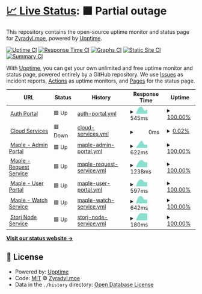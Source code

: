 # [📈 Live Status](https://status.zyradyl.moe): <!--live status--> **🟧 Partial outage**

This repository contains the open-source uptime monitor and status page for [Zyradyl.moe](https://zyradyl.moe), powered by [Upptime](https://github.com/upptime/upptime).

[![Uptime CI](https://github.com/zyradyl-moe/status-page/workflows/Uptime%20CI/badge.svg)](https://github.com/zyradyl-moe/status-page/actions?query=workflow%3A%22Uptime+CI%22)
[![Response Time CI](https://github.com/zyradyl-moe/status-page/workflows/Response%20Time%20CI/badge.svg)](https://github.com/zyradyl-moe/status-page/actions?query=workflow%3A%22Response+Time+CI%22)
[![Graphs CI](https://github.com/zyradyl-moe/status-page/workflows/Graphs%20CI/badge.svg)](https://github.com/zyradyl-moe/status-page/actions?query=workflow%3A%22Graphs+CI%22)
[![Static Site CI](https://github.com/zyradyl-moe/status-page/workflows/Static%20Site%20CI/badge.svg)](https://github.com/zyradyl-moe/status-page/actions?query=workflow%3A%22Static+Site+CI%22)
[![Summary CI](https://github.com/zyradyl-moe/status-page/workflows/Summary%20CI/badge.svg)](https://github.com/zyradyl-moe/status-page/actions?query=workflow%3A%22Summary+CI%22)

With [Upptime](https://upptime.js.org), you can get your own unlimited and free uptime monitor and status page, powered entirely by a GitHub repository. We use [Issues](https://github.com/zyradyl-moe/status-page/issues) as incident reports, [Actions](https://github.com/zyradyl-moe/status-page/actions) as uptime monitors, and [Pages](https://status.zyradyl.moe) for the status page.

<!--start: status pages-->
<!-- This summary is generated by Upptime (https://github.com/upptime/upptime) -->
<!-- Do not edit this manually, your changes will be overwritten -->
<!-- prettier-ignore -->
| URL | Status | History | Response Time | Uptime |
| --- | ------ | ------- | ------------- | ------ |
| <img alt="" src="https://www.authelia.com/favicon.ico" height="13"> [Auth Portal](https://auth.zyradyl.moe) | 🟩 Up | [auth-portal.yml](https://github.com/zyradyl-moe/status-page/commits/HEAD/history/auth-portal.yml) | <details><summary><img alt="Response time graph" src="./graphs/auth-portal/response-time-week.png" height="20"> 545ms</summary><br><a href="https://status.zyradyl.moe/history/auth-portal"><img alt="Response time 545" src="https://img.shields.io/endpoint?url=https%3A%2F%2Fraw.githubusercontent.com%2Fzyradyl-moe%2Fstatus-page%2FHEAD%2Fapi%2Fauth-portal%2Fresponse-time.json"></a><br><a href="https://status.zyradyl.moe/history/auth-portal"><img alt="24-hour response time 545" src="https://img.shields.io/endpoint?url=https%3A%2F%2Fraw.githubusercontent.com%2Fzyradyl-moe%2Fstatus-page%2FHEAD%2Fapi%2Fauth-portal%2Fresponse-time-day.json"></a><br><a href="https://status.zyradyl.moe/history/auth-portal"><img alt="7-day response time 545" src="https://img.shields.io/endpoint?url=https%3A%2F%2Fraw.githubusercontent.com%2Fzyradyl-moe%2Fstatus-page%2FHEAD%2Fapi%2Fauth-portal%2Fresponse-time-week.json"></a><br><a href="https://status.zyradyl.moe/history/auth-portal"><img alt="30-day response time 545" src="https://img.shields.io/endpoint?url=https%3A%2F%2Fraw.githubusercontent.com%2Fzyradyl-moe%2Fstatus-page%2FHEAD%2Fapi%2Fauth-portal%2Fresponse-time-month.json"></a><br><a href="https://status.zyradyl.moe/history/auth-portal"><img alt="1-year response time 545" src="https://img.shields.io/endpoint?url=https%3A%2F%2Fraw.githubusercontent.com%2Fzyradyl-moe%2Fstatus-page%2FHEAD%2Fapi%2Fauth-portal%2Fresponse-time-year.json"></a></details> | <details><summary><a href="https://status.zyradyl.moe/history/auth-portal">100.00%</a></summary><a href="https://status.zyradyl.moe/history/auth-portal"><img alt="All-time uptime 100.00%" src="https://img.shields.io/endpoint?url=https%3A%2F%2Fraw.githubusercontent.com%2Fzyradyl-moe%2Fstatus-page%2FHEAD%2Fapi%2Fauth-portal%2Fuptime.json"></a><br><a href="https://status.zyradyl.moe/history/auth-portal"><img alt="24-hour uptime 100.00%" src="https://img.shields.io/endpoint?url=https%3A%2F%2Fraw.githubusercontent.com%2Fzyradyl-moe%2Fstatus-page%2FHEAD%2Fapi%2Fauth-portal%2Fuptime-day.json"></a><br><a href="https://status.zyradyl.moe/history/auth-portal"><img alt="7-day uptime 100.00%" src="https://img.shields.io/endpoint?url=https%3A%2F%2Fraw.githubusercontent.com%2Fzyradyl-moe%2Fstatus-page%2FHEAD%2Fapi%2Fauth-portal%2Fuptime-week.json"></a><br><a href="https://status.zyradyl.moe/history/auth-portal"><img alt="30-day uptime 100.00%" src="https://img.shields.io/endpoint?url=https%3A%2F%2Fraw.githubusercontent.com%2Fzyradyl-moe%2Fstatus-page%2FHEAD%2Fapi%2Fauth-portal%2Fuptime-month.json"></a><br><a href="https://status.zyradyl.moe/history/auth-portal"><img alt="1-year uptime 100.00%" src="https://img.shields.io/endpoint?url=https%3A%2F%2Fraw.githubusercontent.com%2Fzyradyl-moe%2Fstatus-page%2FHEAD%2Fapi%2Fauth-portal%2Fuptime-year.json"></a></details>
| <img alt="" src="https://nextcloud.com/wp-content/uploads/2022/03/favicon.png" height="13"> [Cloud Services](https://cloud.zyradyl.moe) | 🟥 Down | [cloud-services.yml](https://github.com/zyradyl-moe/status-page/commits/HEAD/history/cloud-services.yml) | <details><summary><img alt="Response time graph" src="./graphs/cloud-services/response-time-week.png" height="20"> 0ms</summary><br><a href="https://status.zyradyl.moe/history/cloud-services"><img alt="Response time 0" src="https://img.shields.io/endpoint?url=https%3A%2F%2Fraw.githubusercontent.com%2Fzyradyl-moe%2Fstatus-page%2FHEAD%2Fapi%2Fcloud-services%2Fresponse-time.json"></a><br><a href="https://status.zyradyl.moe/history/cloud-services"><img alt="24-hour response time 0" src="https://img.shields.io/endpoint?url=https%3A%2F%2Fraw.githubusercontent.com%2Fzyradyl-moe%2Fstatus-page%2FHEAD%2Fapi%2Fcloud-services%2Fresponse-time-day.json"></a><br><a href="https://status.zyradyl.moe/history/cloud-services"><img alt="7-day response time 0" src="https://img.shields.io/endpoint?url=https%3A%2F%2Fraw.githubusercontent.com%2Fzyradyl-moe%2Fstatus-page%2FHEAD%2Fapi%2Fcloud-services%2Fresponse-time-week.json"></a><br><a href="https://status.zyradyl.moe/history/cloud-services"><img alt="30-day response time 0" src="https://img.shields.io/endpoint?url=https%3A%2F%2Fraw.githubusercontent.com%2Fzyradyl-moe%2Fstatus-page%2FHEAD%2Fapi%2Fcloud-services%2Fresponse-time-month.json"></a><br><a href="https://status.zyradyl.moe/history/cloud-services"><img alt="1-year response time 0" src="https://img.shields.io/endpoint?url=https%3A%2F%2Fraw.githubusercontent.com%2Fzyradyl-moe%2Fstatus-page%2FHEAD%2Fapi%2Fcloud-services%2Fresponse-time-year.json"></a></details> | <details><summary><a href="https://status.zyradyl.moe/history/cloud-services">0.02%</a></summary><a href="https://status.zyradyl.moe/history/cloud-services"><img alt="All-time uptime 0.02%" src="https://img.shields.io/endpoint?url=https%3A%2F%2Fraw.githubusercontent.com%2Fzyradyl-moe%2Fstatus-page%2FHEAD%2Fapi%2Fcloud-services%2Fuptime.json"></a><br><a href="https://status.zyradyl.moe/history/cloud-services"><img alt="24-hour uptime 0.02%" src="https://img.shields.io/endpoint?url=https%3A%2F%2Fraw.githubusercontent.com%2Fzyradyl-moe%2Fstatus-page%2FHEAD%2Fapi%2Fcloud-services%2Fuptime-day.json"></a><br><a href="https://status.zyradyl.moe/history/cloud-services"><img alt="7-day uptime 0.02%" src="https://img.shields.io/endpoint?url=https%3A%2F%2Fraw.githubusercontent.com%2Fzyradyl-moe%2Fstatus-page%2FHEAD%2Fapi%2Fcloud-services%2Fuptime-week.json"></a><br><a href="https://status.zyradyl.moe/history/cloud-services"><img alt="30-day uptime 0.02%" src="https://img.shields.io/endpoint?url=https%3A%2F%2Fraw.githubusercontent.com%2Fzyradyl-moe%2Fstatus-page%2FHEAD%2Fapi%2Fcloud-services%2Fuptime-month.json"></a><br><a href="https://status.zyradyl.moe/history/cloud-services"><img alt="1-year uptime 0.02%" src="https://img.shields.io/endpoint?url=https%3A%2F%2Fraw.githubusercontent.com%2Fzyradyl-moe%2Fstatus-page%2FHEAD%2Fapi%2Fcloud-services%2Fuptime-year.json"></a></details>
| <img alt="" src="https://heimdall.site/favicon-32x32.png" height="13"> [Maple - Admin Portal](https://admin.zyradyl.moe) | 🟩 Up | [maple-admin-portal.yml](https://github.com/zyradyl-moe/status-page/commits/HEAD/history/maple-admin-portal.yml) | <details><summary><img alt="Response time graph" src="./graphs/maple-admin-portal/response-time-week.png" height="20"> 622ms</summary><br><a href="https://status.zyradyl.moe/history/maple-admin-portal"><img alt="Response time 622" src="https://img.shields.io/endpoint?url=https%3A%2F%2Fraw.githubusercontent.com%2Fzyradyl-moe%2Fstatus-page%2FHEAD%2Fapi%2Fmaple-admin-portal%2Fresponse-time.json"></a><br><a href="https://status.zyradyl.moe/history/maple-admin-portal"><img alt="24-hour response time 622" src="https://img.shields.io/endpoint?url=https%3A%2F%2Fraw.githubusercontent.com%2Fzyradyl-moe%2Fstatus-page%2FHEAD%2Fapi%2Fmaple-admin-portal%2Fresponse-time-day.json"></a><br><a href="https://status.zyradyl.moe/history/maple-admin-portal"><img alt="7-day response time 622" src="https://img.shields.io/endpoint?url=https%3A%2F%2Fraw.githubusercontent.com%2Fzyradyl-moe%2Fstatus-page%2FHEAD%2Fapi%2Fmaple-admin-portal%2Fresponse-time-week.json"></a><br><a href="https://status.zyradyl.moe/history/maple-admin-portal"><img alt="30-day response time 622" src="https://img.shields.io/endpoint?url=https%3A%2F%2Fraw.githubusercontent.com%2Fzyradyl-moe%2Fstatus-page%2FHEAD%2Fapi%2Fmaple-admin-portal%2Fresponse-time-month.json"></a><br><a href="https://status.zyradyl.moe/history/maple-admin-portal"><img alt="1-year response time 622" src="https://img.shields.io/endpoint?url=https%3A%2F%2Fraw.githubusercontent.com%2Fzyradyl-moe%2Fstatus-page%2FHEAD%2Fapi%2Fmaple-admin-portal%2Fresponse-time-year.json"></a></details> | <details><summary><a href="https://status.zyradyl.moe/history/maple-admin-portal">100.00%</a></summary><a href="https://status.zyradyl.moe/history/maple-admin-portal"><img alt="All-time uptime 100.00%" src="https://img.shields.io/endpoint?url=https%3A%2F%2Fraw.githubusercontent.com%2Fzyradyl-moe%2Fstatus-page%2FHEAD%2Fapi%2Fmaple-admin-portal%2Fuptime.json"></a><br><a href="https://status.zyradyl.moe/history/maple-admin-portal"><img alt="24-hour uptime 100.00%" src="https://img.shields.io/endpoint?url=https%3A%2F%2Fraw.githubusercontent.com%2Fzyradyl-moe%2Fstatus-page%2FHEAD%2Fapi%2Fmaple-admin-portal%2Fuptime-day.json"></a><br><a href="https://status.zyradyl.moe/history/maple-admin-portal"><img alt="7-day uptime 100.00%" src="https://img.shields.io/endpoint?url=https%3A%2F%2Fraw.githubusercontent.com%2Fzyradyl-moe%2Fstatus-page%2FHEAD%2Fapi%2Fmaple-admin-portal%2Fuptime-week.json"></a><br><a href="https://status.zyradyl.moe/history/maple-admin-portal"><img alt="30-day uptime 100.00%" src="https://img.shields.io/endpoint?url=https%3A%2F%2Fraw.githubusercontent.com%2Fzyradyl-moe%2Fstatus-page%2FHEAD%2Fapi%2Fmaple-admin-portal%2Fuptime-month.json"></a><br><a href="https://status.zyradyl.moe/history/maple-admin-portal"><img alt="1-year uptime 100.00%" src="https://img.shields.io/endpoint?url=https%3A%2F%2Fraw.githubusercontent.com%2Fzyradyl-moe%2Fstatus-page%2FHEAD%2Fapi%2Fmaple-admin-portal%2Fuptime-year.json"></a></details>
| <img alt="" src="https://request.zyradyl.moe/favicon-32x32.png" height="13"> [Maple - Request Service](https://request.zyradyl.moe) | 🟩 Up | [maple-request-service.yml](https://github.com/zyradyl-moe/status-page/commits/HEAD/history/maple-request-service.yml) | <details><summary><img alt="Response time graph" src="./graphs/maple-request-service/response-time-week.png" height="20"> 1238ms</summary><br><a href="https://status.zyradyl.moe/history/maple-request-service"><img alt="Response time 1238" src="https://img.shields.io/endpoint?url=https%3A%2F%2Fraw.githubusercontent.com%2Fzyradyl-moe%2Fstatus-page%2FHEAD%2Fapi%2Fmaple-request-service%2Fresponse-time.json"></a><br><a href="https://status.zyradyl.moe/history/maple-request-service"><img alt="24-hour response time 1238" src="https://img.shields.io/endpoint?url=https%3A%2F%2Fraw.githubusercontent.com%2Fzyradyl-moe%2Fstatus-page%2FHEAD%2Fapi%2Fmaple-request-service%2Fresponse-time-day.json"></a><br><a href="https://status.zyradyl.moe/history/maple-request-service"><img alt="7-day response time 1238" src="https://img.shields.io/endpoint?url=https%3A%2F%2Fraw.githubusercontent.com%2Fzyradyl-moe%2Fstatus-page%2FHEAD%2Fapi%2Fmaple-request-service%2Fresponse-time-week.json"></a><br><a href="https://status.zyradyl.moe/history/maple-request-service"><img alt="30-day response time 1238" src="https://img.shields.io/endpoint?url=https%3A%2F%2Fraw.githubusercontent.com%2Fzyradyl-moe%2Fstatus-page%2FHEAD%2Fapi%2Fmaple-request-service%2Fresponse-time-month.json"></a><br><a href="https://status.zyradyl.moe/history/maple-request-service"><img alt="1-year response time 1238" src="https://img.shields.io/endpoint?url=https%3A%2F%2Fraw.githubusercontent.com%2Fzyradyl-moe%2Fstatus-page%2FHEAD%2Fapi%2Fmaple-request-service%2Fresponse-time-year.json"></a></details> | <details><summary><a href="https://status.zyradyl.moe/history/maple-request-service">100.00%</a></summary><a href="https://status.zyradyl.moe/history/maple-request-service"><img alt="All-time uptime 100.00%" src="https://img.shields.io/endpoint?url=https%3A%2F%2Fraw.githubusercontent.com%2Fzyradyl-moe%2Fstatus-page%2FHEAD%2Fapi%2Fmaple-request-service%2Fuptime.json"></a><br><a href="https://status.zyradyl.moe/history/maple-request-service"><img alt="24-hour uptime 100.00%" src="https://img.shields.io/endpoint?url=https%3A%2F%2Fraw.githubusercontent.com%2Fzyradyl-moe%2Fstatus-page%2FHEAD%2Fapi%2Fmaple-request-service%2Fuptime-day.json"></a><br><a href="https://status.zyradyl.moe/history/maple-request-service"><img alt="7-day uptime 100.00%" src="https://img.shields.io/endpoint?url=https%3A%2F%2Fraw.githubusercontent.com%2Fzyradyl-moe%2Fstatus-page%2FHEAD%2Fapi%2Fmaple-request-service%2Fuptime-week.json"></a><br><a href="https://status.zyradyl.moe/history/maple-request-service"><img alt="30-day uptime 100.00%" src="https://img.shields.io/endpoint?url=https%3A%2F%2Fraw.githubusercontent.com%2Fzyradyl-moe%2Fstatus-page%2FHEAD%2Fapi%2Fmaple-request-service%2Fuptime-month.json"></a><br><a href="https://status.zyradyl.moe/history/maple-request-service"><img alt="1-year uptime 100.00%" src="https://img.shields.io/endpoint?url=https%3A%2F%2Fraw.githubusercontent.com%2Fzyradyl-moe%2Fstatus-page%2FHEAD%2Fapi%2Fmaple-request-service%2Fuptime-year.json"></a></details>
| <img alt="" src="https://zyradyl.moe/images/icons/favicon-32x32.png" height="13"> [Maple - User Portal](https://maple.zyradyl.moe) | 🟩 Up | [maple-user-portal.yml](https://github.com/zyradyl-moe/status-page/commits/HEAD/history/maple-user-portal.yml) | <details><summary><img alt="Response time graph" src="./graphs/maple-user-portal/response-time-week.png" height="20"> 597ms</summary><br><a href="https://status.zyradyl.moe/history/maple-user-portal"><img alt="Response time 597" src="https://img.shields.io/endpoint?url=https%3A%2F%2Fraw.githubusercontent.com%2Fzyradyl-moe%2Fstatus-page%2FHEAD%2Fapi%2Fmaple-user-portal%2Fresponse-time.json"></a><br><a href="https://status.zyradyl.moe/history/maple-user-portal"><img alt="24-hour response time 597" src="https://img.shields.io/endpoint?url=https%3A%2F%2Fraw.githubusercontent.com%2Fzyradyl-moe%2Fstatus-page%2FHEAD%2Fapi%2Fmaple-user-portal%2Fresponse-time-day.json"></a><br><a href="https://status.zyradyl.moe/history/maple-user-portal"><img alt="7-day response time 597" src="https://img.shields.io/endpoint?url=https%3A%2F%2Fraw.githubusercontent.com%2Fzyradyl-moe%2Fstatus-page%2FHEAD%2Fapi%2Fmaple-user-portal%2Fresponse-time-week.json"></a><br><a href="https://status.zyradyl.moe/history/maple-user-portal"><img alt="30-day response time 597" src="https://img.shields.io/endpoint?url=https%3A%2F%2Fraw.githubusercontent.com%2Fzyradyl-moe%2Fstatus-page%2FHEAD%2Fapi%2Fmaple-user-portal%2Fresponse-time-month.json"></a><br><a href="https://status.zyradyl.moe/history/maple-user-portal"><img alt="1-year response time 597" src="https://img.shields.io/endpoint?url=https%3A%2F%2Fraw.githubusercontent.com%2Fzyradyl-moe%2Fstatus-page%2FHEAD%2Fapi%2Fmaple-user-portal%2Fresponse-time-year.json"></a></details> | <details><summary><a href="https://status.zyradyl.moe/history/maple-user-portal">100.00%</a></summary><a href="https://status.zyradyl.moe/history/maple-user-portal"><img alt="All-time uptime 100.00%" src="https://img.shields.io/endpoint?url=https%3A%2F%2Fraw.githubusercontent.com%2Fzyradyl-moe%2Fstatus-page%2FHEAD%2Fapi%2Fmaple-user-portal%2Fuptime.json"></a><br><a href="https://status.zyradyl.moe/history/maple-user-portal"><img alt="24-hour uptime 100.00%" src="https://img.shields.io/endpoint?url=https%3A%2F%2Fraw.githubusercontent.com%2Fzyradyl-moe%2Fstatus-page%2FHEAD%2Fapi%2Fmaple-user-portal%2Fuptime-day.json"></a><br><a href="https://status.zyradyl.moe/history/maple-user-portal"><img alt="7-day uptime 100.00%" src="https://img.shields.io/endpoint?url=https%3A%2F%2Fraw.githubusercontent.com%2Fzyradyl-moe%2Fstatus-page%2FHEAD%2Fapi%2Fmaple-user-portal%2Fuptime-week.json"></a><br><a href="https://status.zyradyl.moe/history/maple-user-portal"><img alt="30-day uptime 100.00%" src="https://img.shields.io/endpoint?url=https%3A%2F%2Fraw.githubusercontent.com%2Fzyradyl-moe%2Fstatus-page%2FHEAD%2Fapi%2Fmaple-user-portal%2Fuptime-month.json"></a><br><a href="https://status.zyradyl.moe/history/maple-user-portal"><img alt="1-year uptime 100.00%" src="https://img.shields.io/endpoint?url=https%3A%2F%2Fraw.githubusercontent.com%2Fzyradyl-moe%2Fstatus-page%2FHEAD%2Fapi%2Fmaple-user-portal%2Fuptime-year.json"></a></details>
| <img alt="" src="https://jellyfin.org/images/favicon.ico" height="13"> [Maple - Watch Service](https://watch.zyradyl.moe) | 🟩 Up | [maple-watch-service.yml](https://github.com/zyradyl-moe/status-page/commits/HEAD/history/maple-watch-service.yml) | <details><summary><img alt="Response time graph" src="./graphs/maple-watch-service/response-time-week.png" height="20"> 642ms</summary><br><a href="https://status.zyradyl.moe/history/maple-watch-service"><img alt="Response time 642" src="https://img.shields.io/endpoint?url=https%3A%2F%2Fraw.githubusercontent.com%2Fzyradyl-moe%2Fstatus-page%2FHEAD%2Fapi%2Fmaple-watch-service%2Fresponse-time.json"></a><br><a href="https://status.zyradyl.moe/history/maple-watch-service"><img alt="24-hour response time 642" src="https://img.shields.io/endpoint?url=https%3A%2F%2Fraw.githubusercontent.com%2Fzyradyl-moe%2Fstatus-page%2FHEAD%2Fapi%2Fmaple-watch-service%2Fresponse-time-day.json"></a><br><a href="https://status.zyradyl.moe/history/maple-watch-service"><img alt="7-day response time 642" src="https://img.shields.io/endpoint?url=https%3A%2F%2Fraw.githubusercontent.com%2Fzyradyl-moe%2Fstatus-page%2FHEAD%2Fapi%2Fmaple-watch-service%2Fresponse-time-week.json"></a><br><a href="https://status.zyradyl.moe/history/maple-watch-service"><img alt="30-day response time 642" src="https://img.shields.io/endpoint?url=https%3A%2F%2Fraw.githubusercontent.com%2Fzyradyl-moe%2Fstatus-page%2FHEAD%2Fapi%2Fmaple-watch-service%2Fresponse-time-month.json"></a><br><a href="https://status.zyradyl.moe/history/maple-watch-service"><img alt="1-year response time 642" src="https://img.shields.io/endpoint?url=https%3A%2F%2Fraw.githubusercontent.com%2Fzyradyl-moe%2Fstatus-page%2FHEAD%2Fapi%2Fmaple-watch-service%2Fresponse-time-year.json"></a></details> | <details><summary><a href="https://status.zyradyl.moe/history/maple-watch-service">100.00%</a></summary><a href="https://status.zyradyl.moe/history/maple-watch-service"><img alt="All-time uptime 100.00%" src="https://img.shields.io/endpoint?url=https%3A%2F%2Fraw.githubusercontent.com%2Fzyradyl-moe%2Fstatus-page%2FHEAD%2Fapi%2Fmaple-watch-service%2Fuptime.json"></a><br><a href="https://status.zyradyl.moe/history/maple-watch-service"><img alt="24-hour uptime 100.00%" src="https://img.shields.io/endpoint?url=https%3A%2F%2Fraw.githubusercontent.com%2Fzyradyl-moe%2Fstatus-page%2FHEAD%2Fapi%2Fmaple-watch-service%2Fuptime-day.json"></a><br><a href="https://status.zyradyl.moe/history/maple-watch-service"><img alt="7-day uptime 100.00%" src="https://img.shields.io/endpoint?url=https%3A%2F%2Fraw.githubusercontent.com%2Fzyradyl-moe%2Fstatus-page%2FHEAD%2Fapi%2Fmaple-watch-service%2Fuptime-week.json"></a><br><a href="https://status.zyradyl.moe/history/maple-watch-service"><img alt="30-day uptime 100.00%" src="https://img.shields.io/endpoint?url=https%3A%2F%2Fraw.githubusercontent.com%2Fzyradyl-moe%2Fstatus-page%2FHEAD%2Fapi%2Fmaple-watch-service%2Fuptime-month.json"></a><br><a href="https://status.zyradyl.moe/history/maple-watch-service"><img alt="1-year uptime 100.00%" src="https://img.shields.io/endpoint?url=https%3A%2F%2Fraw.githubusercontent.com%2Fzyradyl-moe%2Fstatus-page%2FHEAD%2Fapi%2Fmaple-watch-service%2Fuptime-year.json"></a></details>
| <img alt="" src="https://assets-global.website-files.com/602eda09fc78afc76e9706b6/607db1d3d1a195db98b50743_storj-favicon-32.png" height="13"> [Storj Node Service](maple.zyradyl.moe) | 🟩 Up | [storj-node-service.yml](https://github.com/zyradyl-moe/status-page/commits/HEAD/history/storj-node-service.yml) | <details><summary><img alt="Response time graph" src="./graphs/storj-node-service/response-time-week.png" height="20"> 180ms</summary><br><a href="https://status.zyradyl.moe/history/storj-node-service"><img alt="Response time 180" src="https://img.shields.io/endpoint?url=https%3A%2F%2Fraw.githubusercontent.com%2Fzyradyl-moe%2Fstatus-page%2FHEAD%2Fapi%2Fstorj-node-service%2Fresponse-time.json"></a><br><a href="https://status.zyradyl.moe/history/storj-node-service"><img alt="24-hour response time 180" src="https://img.shields.io/endpoint?url=https%3A%2F%2Fraw.githubusercontent.com%2Fzyradyl-moe%2Fstatus-page%2FHEAD%2Fapi%2Fstorj-node-service%2Fresponse-time-day.json"></a><br><a href="https://status.zyradyl.moe/history/storj-node-service"><img alt="7-day response time 180" src="https://img.shields.io/endpoint?url=https%3A%2F%2Fraw.githubusercontent.com%2Fzyradyl-moe%2Fstatus-page%2FHEAD%2Fapi%2Fstorj-node-service%2Fresponse-time-week.json"></a><br><a href="https://status.zyradyl.moe/history/storj-node-service"><img alt="30-day response time 180" src="https://img.shields.io/endpoint?url=https%3A%2F%2Fraw.githubusercontent.com%2Fzyradyl-moe%2Fstatus-page%2FHEAD%2Fapi%2Fstorj-node-service%2Fresponse-time-month.json"></a><br><a href="https://status.zyradyl.moe/history/storj-node-service"><img alt="1-year response time 180" src="https://img.shields.io/endpoint?url=https%3A%2F%2Fraw.githubusercontent.com%2Fzyradyl-moe%2Fstatus-page%2FHEAD%2Fapi%2Fstorj-node-service%2Fresponse-time-year.json"></a></details> | <details><summary><a href="https://status.zyradyl.moe/history/storj-node-service">100.00%</a></summary><a href="https://status.zyradyl.moe/history/storj-node-service"><img alt="All-time uptime 100.00%" src="https://img.shields.io/endpoint?url=https%3A%2F%2Fraw.githubusercontent.com%2Fzyradyl-moe%2Fstatus-page%2FHEAD%2Fapi%2Fstorj-node-service%2Fuptime.json"></a><br><a href="https://status.zyradyl.moe/history/storj-node-service"><img alt="24-hour uptime 100.00%" src="https://img.shields.io/endpoint?url=https%3A%2F%2Fraw.githubusercontent.com%2Fzyradyl-moe%2Fstatus-page%2FHEAD%2Fapi%2Fstorj-node-service%2Fuptime-day.json"></a><br><a href="https://status.zyradyl.moe/history/storj-node-service"><img alt="7-day uptime 100.00%" src="https://img.shields.io/endpoint?url=https%3A%2F%2Fraw.githubusercontent.com%2Fzyradyl-moe%2Fstatus-page%2FHEAD%2Fapi%2Fstorj-node-service%2Fuptime-week.json"></a><br><a href="https://status.zyradyl.moe/history/storj-node-service"><img alt="30-day uptime 100.00%" src="https://img.shields.io/endpoint?url=https%3A%2F%2Fraw.githubusercontent.com%2Fzyradyl-moe%2Fstatus-page%2FHEAD%2Fapi%2Fstorj-node-service%2Fuptime-month.json"></a><br><a href="https://status.zyradyl.moe/history/storj-node-service"><img alt="1-year uptime 100.00%" src="https://img.shields.io/endpoint?url=https%3A%2F%2Fraw.githubusercontent.com%2Fzyradyl-moe%2Fstatus-page%2FHEAD%2Fapi%2Fstorj-node-service%2Fuptime-year.json"></a></details>

<!--end: status pages-->

[**Visit our status website →**](https://status.zyradyl.moe)

## 📄 License

- Powered by: [Upptime](https://github.com/upptime/upptime)
- Code: [MIT](./LICENSE) © [Zyradyl.moe](https://zyradyl.moe)
- Data in the `./history` directory: [Open Database License](https://opendatacommons.org/licenses/odbl/1-0/)
